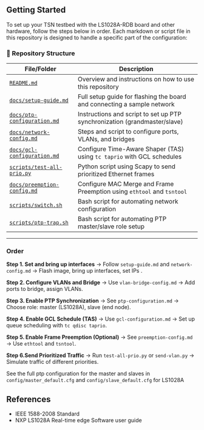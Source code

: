 ## Getting Started

To set up your TSN testbed with the LS1028A-RDB board and other hardware, follow the steps below in order. Each markdown or script file in this repository is designed to handle a specific part of the configuration:

### 📁 Repository Structure

| File/Folder                                                                                                 | Description                                                               |
| ----------------------------------------------------------------------------------------------------------- | ------------------------------------------------------------------------- |
| [`README.md`](https://github.com/crownie-hub/TSN-Setup/blob/main/README.md)                                 | Overview and instructions on how to use this repository                   |
| [`docs/setup-guide.md`](https://github.com/crownie-hub/TSN-Setup/blob/main/docs/setup-guide.md)             | Full setup guide for flashing the board and connecting a sample network   |
| [`docs/ptp-configuration.md`](https://github.com/crownie-hub/TSN-Setup/blob/main/docs/ptp-configuration.md) | Instructions and script to set up PTP synchronization (grandmaster/slave) |
| [`docs/network-config.md`](https://github.com/crownie-hub/TSN-Setup/blob/main/docs/network-config.md)       | Steps and script to configure ports, VLANs, and bridges                   |
| [`docs/gcl-configuration.md`](https://github.com/crownie-hub/TSN-Setup/blob/main/docs/gcl-configuration.md) | Configure Time-Aware Shaper (TAS) using `tc taprio` with GCL schedules    |
| [`scripts/test-all-prio.py`](https://github.com/crownie-hub/TSN-Setup/blob/main/scripts/test-all-prio.py)   | Python script using Scapy to send prioritized Ethernet frames             |
| [`docs/preemption-config.md`](https://github.com/crownie-hub/TSN-Setup/blob/main/docs/preemption-config.md) | Configure MAC Merge and Frame Preemption using `ethtool` and `tsntool`    |
| [`scripts/switch.sh`](https://github.com/crownie-hub/TSN-Setup/blob/main/scripts/switch.sh)                 | Bash script for automating network configuration                          |
| [`scripts/ptp-trap.sh`](https://github.com/crownie-hub/TSN-Setup/blob/main/scripts/ptp-trap.sh)             | Bash script for automating PTP master/slave role setup                    |

---


###  Order

 **Step 1. Set and bring up interfaces**
   → Follow `setup-guide.md` and `network-config.md`
   → Flash image, bring up interfaces, set IPs .

 **Step 2. Configure VLANs and Bridge**
   → Use `vlan-bridge-config.md`
   → Add ports to bridge, assign VLANs.

 **Step 3. Enable PTP Synchronization**
   → See `ptp-configuration.md`
   → Choose role: master (LS1028A), slave (end node).

 **Step 4. Enable GCL Schedule (TAS)**
   → Use `gcl-configuration.md`
   → Set up queue scheduling with `tc qdisc taprio`.

 **Step 5. Enable Frame Preemption (Optional)**
   → See `preemption-config.md`
   → Use `ethtool` and `tsntool`.

 **Step 6.Send Prioritized Traffic**
   → Run `test-all-prio.py` or  `send-vlan.py` 
   → Simulate traffic of different priorities.

See the full ptp configuration for the master and slaves in `config/master_default.cfg` and `config/slave_default.cfg` for LS1028A

## References

* IEEE 1588-2008 Standard
* NXP LS1028A Real-time edge Software user guide

